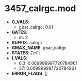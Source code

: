 # 3457_calrgc.mod

- **G_VALS**:
  - gbar_calrgc: 0.01
- **GATES**:
  - m: 2
- **SUFFIX**: calrgc
- **GMAX_NAME**: gbar_calrgc
- **STATES**: ['m']
- **I_VALS**:
  - 6.3: 0.009999997720784961
  - 37: 0.009999997720784961
- **ERROR_FLAGS**: []
